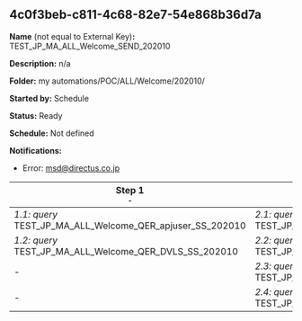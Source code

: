 ## 4c0f3beb-c811-4c68-82e7-54e868b36d7a

**Name** (not equal to External Key)**:** TEST_JP_MA_ALL_Welcome_SEND_202010

**Description:** n/a

**Folder:** my automations/POC/ALL/Welcome/202010/

**Started by:** Schedule

**Status:** Ready

**Schedule:** Not defined

**Notifications:**

* Error: msd@directus.co.jp

| Step 1<br>_<small>-</small>_ | Step 2<br>_<small>-</small>_ | Step 3<br>_<small>-</small>_ |
| --- | --- | --- |
| _1.1: query_<br>TEST_JP_MA_ALL_Welcome_QER_apjuser_SS_202010 | _2.1: query_<br>TEST_JP_MA_ALL_Welcome_QER_ENTRY_01_01_202010 | _3.1: query_<br>TEST_JP_MA_ALL_Welcome_QER_SEND_01_01_202010 |
| _1.2: query_<br>TEST_JP_MA_ALL_Welcome_QER_DVLS_SS_202010 | _2.2: query_<br>TEST_JP_MA_ALL_Welcome_QER_EXCLUDE_01_01_202010 | _3.2: query_<br>TEST_JP_MA_ALL_Welcome_QER_SEND_01_02_202010 |
| - | _2.3: query_<br>TEST_JP_MA_ALL_Welcome_QER_ENTRY_01_02_202010 | - |
| - | _2.4: query_<br>TEST_JP_MA_ALL_Welcome_QER_EXCLUDE_01_02_202010 | - |
